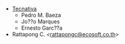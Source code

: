 - [Tecnativa](https://www.tecnativa.com)
  - Pedro M. Baeza
  - Jo??o Marques
  - Ernesto Garc??a
- Rattapong C. \<<rattapongc@ecosoft.co.th>\>
